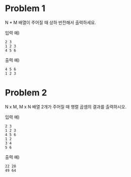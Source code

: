 # Problem 1

N \* M 배열이 주어질 때 상하 반전해서 출력하세요.

입력 예)

```
2 3
1 2 3
4 5 6
```

출력 예)

```
4 5 6
1 2 3
```

# Problem 2

N x M, M x N 배열 2개가 주어질 때 행렬 곱셈의 결과를 출력하시오.

입력 예)

```
2 3
1 2 3
4 5 6
1 2
3 4
5 6
```

출력 예)

```
22 28
49 64
```
